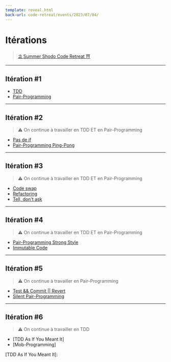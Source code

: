 ```yaml
---
template: reveal.html
back-url: code-retreat/events/2023/07/04/
---
```


# Itérations

> [⛱️ Summer Shodo Code Retreat ⛩️](..)


---

## Itération \#1
- [TDD]
- [Pair-Programming]

---

## Itération \#2

> :warning:  On continue à travailler en TDD ET en Pair-Programming

- [Pas de if]
- [Pair-Programming Ping-Pong]

---

## Itération \#3

> :warning:  On continue à travailler en TDD ET en Pair-Programming
 
- [Code swap]
- [Refactoring]
- [Tell, don't ask]

---

## Itération \#4

> :warning: On continue à travailler en TDD ET en Pair-Programming

- [Pair-Programming Strong Style]
- [Immutable Code]

---

## Itération \#5

> :warning: On continue à travailler en Pair-Programming

- [Test && Commit || Revert]
- [Silent Pair-Programming]

---

## Itération \#6

> :warning:  On continue à travailler en TDD

- [TDD As If You Meant It]
- [Mob-Programming]

[TDD]: /code-retreat/constraints/tdd/
[Pas de if]: /code-retreat/constraints/no-if/
[Code swap]: /code-retreat/constraints/code-swap/
[Refactoring]: /code-retreat/constraints/refactoring/
[Tell, don't ask]: /code-retreat/constraints/tell-dont-ask/
[Immutable Code]: /code-retreat/constraints/immutable-code/
[Test && Commit || Revert]: /code-retreat/constraints/tcr/
[TDD As If You Meant It]:


[Pair-Programming]: /code-retreat/constraints/pair-programming/
[Pair-Programming Ping-Pong]: /code-retreat/constraints/pair-programming/ping-pong/
[Pair-Programming Strong Style]: /code-retreat/constraints/pair-programming/strong-style/
[Silent Pair-Programming]:
[Mob-Programming]: